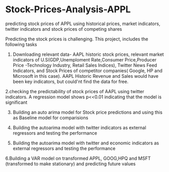 # Stock-Prices-Analysis-APPL
predicting stock prices of APPL using historical prices, market indicators, twitter indicators and stock prices of competing shares


Predicting the stock prices is challenging. This project, includes the following tasks

1. Downloading relevant data- AAPL historic stock prices, relevant market indicators of U.S(GDP,Unemploment Rate,Consumer Price,Producer Price -Technology Industry, Retail Sales Indices), Twitter News Feed Indicators, and Stock Prices of competitor companies( Google, HP and Microsoft in this case). AAPL Historic Revenue and Sales would have been key indicators, but could'nt find the data for free.

2.checking the predictability of stock prices of AAPL using twitter indicators. A regression model shows p<<0.01 indicating that the model is significant

3. Building an auto arima model for Stock price predictions and using this as Baseline model for comparisions

4. Building the autoarima model with twitter indicators as external regressors and testing the performance

5. Building the autoarima model with twitter and economic indicators as external regressors and testing the performance

6.Building a VAR model on transformed APPL, GOOG,HPQ and MSFT (transformed to make stationary) and predicting future values
